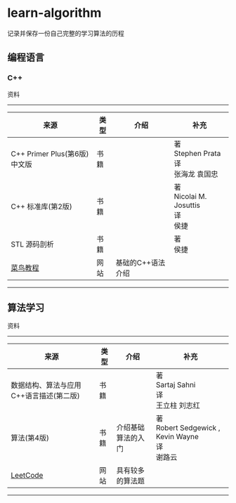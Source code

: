 # learn-algorithm
记录并保存一份自己完整的学习算法的历程

## 编程语言

### C++

资料

-------

|来源|类型|介绍|补充|
|-|-|-|-|
|C++ Primer Plus(第6版) 中文版|书籍||著<br> Stephen Prata <br> 译 <br> 张海龙 袁国忠|
|C++ 标准库(第2版)|书籍||著<br> Nicolai M. Josuttis <br> 译 <br> 侯捷|
|STL 源码剖析|书籍||著<br>侯捷|
|[菜鸟教程](https://www.runoob.com/cplusplus/cpp-tutorial.html)|网站|基础的C++语法介绍||

-------

## 算法学习

资料

-------

|来源|类型|介绍|补充|
|-|-|-|-|
|数据结构、算法与应用  C++语言描述(第二版)|书籍||著<br>Sartaj Sahni <br>译<br>王立柱 刘志红|
|算法(第4版)|书籍|介绍基础算法的入门|著<br>Robert Sedgewick , Kevin Wayne<br>译<br>谢路云|
|[LeetCode](https://leetcode-cn.com/)|网站|具有较多的算法题||

-------
